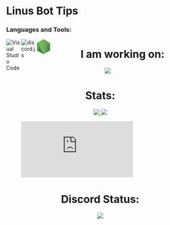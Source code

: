 
# Linus Bot Tips

<h3 align="left">Languages and Tools:</h3>
<img align="left" alt="Visual Studio Code" width="40px" src="https://i.imgur.com/LwSdAlE.png" />
<img align="left" alt="discord.js" width="40px" src="https://i.imgur.com/SI1DZf3.png" />
<img align="left" src="https://raw.githubusercontent.com/github/explore/80688e429a7d4ef2fca1e82350fe8e3517d3494d/topics/nodejs/nodejs.png" alt="node.js" width="40px" />
<h1 align="center"> I am working on: </h1>
<p align="center">
<a href="https://top.gg/bot/753744229519327309">
    <img src="https://top.gg/api/widget/753744229519327309.svg" height="165">
  </a>   
</p>
<h1 align="center"> Stats: </h1>

<p align="center">
  <a href="https://github.com/anuraghazra/github-readme-stats">
    <img src="https://github-readme-stats.vercel.app/api?username=LinusBotTips&show_icons=true&bg_color=0d1117&text_color=FFF&border_color=444" height="165">
  </a>
  <a href="https://github.com/anuraghazra/github-readme-stats">
    <img src="https://github-readme-stats.vercel.app/api/top-langs/?username=LinusBotTips&layout=compact&bg_color=0d1117&text_color=FFF&border_color=444"  height="165">
  </a>
  <br>
</p>
<figure><embed src="https://wakatime.com/share/@77972b7d-2db6-4f00-a6a4-81bda2efa3e8/1e372e78-c6fe-4774-9465-7747fb449166.svg"></embed></figure>

<h1 align="center"> Discord Status: </h1>
<p align="center">
<a href="https://discord.com/users/403657714812715008">
  <img height="80px" src="https://discord.c99.nl/widget/theme-4/403657714812715008.png">
</a>
</p>
